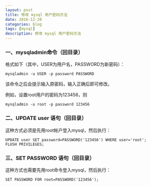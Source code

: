 ```yaml
---
layout: post
title: 修改 mysql 用户密码方法
date: 2016-12-20
categories: blog
tags: [mysql]
description: 修改 mysql 用户密码方法
---
```


### 一、mysqladmin命令（回目录）

格式如下（其中，USER为用户名，PASSWORD为新密码）：

`mysqladmin -u USER -p password PASSWORD`

该命令之后会提示输入原密码，输入正确后即可修改。

例如，设置root用户的密码为123456，则

`mysqladmin -u root -p password 123456`

### 二、UPDATE user 语句（回目录）

这种方式必须是先用root帐户登入mysql，然后执行：

    UPDATE user SET password=PASSWORD('123456') WHERE user='root';
    FLUSH PRIVILEGES;

### 三、SET PASSWORD 语句（回目录）

这种方式也需要先用root命令登入mysql，然后执行：

`SET PASSWORD FOR root=PASSWORD('123456');`